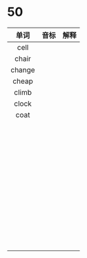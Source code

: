 # 50

|  单词  | 音标 | 解释 |
| :----: | :--: | :--: |
|  cell  |      |      |
| chair  |      |      |
| change |      |      |
| cheap  |      |      |
| climb  |      |      |
| clock  |      |      |
|  coat  |      |      |
|        |      |      |
|        |      |      |
|        |      |      |
|        |      |      |
|        |      |      |
|        |      |      |
|        |      |      |
|        |      |      |
|        |      |      |
|        |      |      |
|        |      |      |
|        |      |      |
|        |      |      |
|        |      |      |
|        |      |      |
|        |      |      |
|        |      |      |
|        |      |      |
|        |      |      |
|        |      |      |
|        |      |      |
|        |      |      |
|        |      |      |
|        |      |      |
|        |      |      |
|        |      |      |
|        |      |      |
|        |      |      |
|        |      |      |
|        |      |      |
|        |      |      |
|        |      |      |
|        |      |      |
|        |      |      |
|        |      |      |
|        |      |      |
|        |      |      |
|        |      |      |
|        |      |      |
|        |      |      |
|        |      |      |
|        |      |      |
|        |      |      |
|        |      |      |
|        |      |      |
|        |      |      |
|        |      |      |
|        |      |      |
|        |      |      |
|        |      |      |
